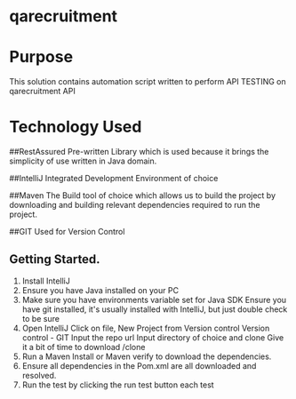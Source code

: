 # qarecruitment
# Purpose
This solution contains automation script written to perform API TESTING on qarecruitment API

# Technology Used

##RestAssured
Pre-written Library which is used because it brings the simplicity of use written in Java domain.

##IntelliJ
Integrated Development Environment of choice

##Maven
The Build tool of choice which allows us to build the project by downloading and building relevant 
dependencies required to run the project.

##GIT
Used for Version Control


## Getting Started.
1. Install IntelliJ
2. Ensure you have Java installed on your PC   
3. Make sure you have environments variable set for Java SDK
   Ensure you have git installed, it's usually installed with IntelliJ, but just double check to be sure
4. Open IntelliJ
   Click on file, New Project from Version control
   Version control - GIT
   Input the repo url 
   Input directory of choice and clone
   Give it a bit of time to download /clone
5. Run a Maven Install or Maven verify to download the dependencies.
6. Ensure all dependencies in the Pom.xml are all downloaded and resolved.
7. Run the test by clicking the run test button each test





